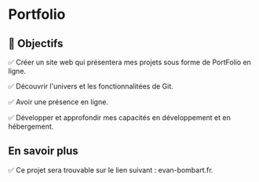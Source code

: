 # Portfolio

## :checkered_flag: Objectifs

:white_check_mark: Créer un site web qui présentera mes projets sous forme de PortFolio en ligne.

:white_check_mark: Découvrir l'univers et les fonctionnalitées de Git.

:white_check_mark: Avoir une présence en ligne.

:white_check_mark: Développer et approfondir mes capacités en développement et en hébergement.

## En savoir plus

:white_check_mark: Ce projet sera trouvable sur le lien suivant : evan-bombart.fr.

  